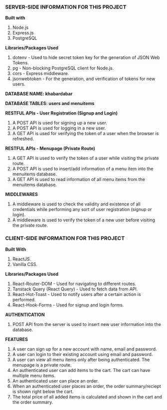 ### SERVER-SIDE INFORMATION FOR THIS PROJECT

**Built with**

1. Node.js
2. Express.js
3. PostgreSQL

**Libraries/Packages Used**

1. dotenv - Used to hide secret token key for the generation of JSON Web Tokens.
2. pg - Non-blocking PostgreSQL client for Node.js.
3. cors - Express middleware.
4. jsonwebtoken - For the generation, and verification of tokens for new users.

**DATABASE NAME: khabardabar**

**DATABASE TABLES: users and menuitems**

**RESTFUL APIs - User Registration (Signup and Login)**

1. A POST API is used for signing up a new user. 
2. A POST API is used for logging in a new user.
3. A GET API is used for verifying the token of a user when the browser is refreshed.

**RESTFUL APIs - Menupage (Private Route)**

1. A GET API is used to verify the token of a user while visiting the private route.
2. A POST API is used to insert/add information of a menu item into the menuitems database.
3. A GET API is used to read information of all menu items from the menuitems database.

**MIDDLEWARES**

1. A middleware is used to check the validity and existence of all credentials while performing any sort of user registration (signup or login).
2. A middleware is used to verify the token of a new user before visiting the private route.

### CLIENT-SIDE INFORMATION FOR THIS PROJECT

**Built With**

1. ReactJS.
2. Vanilla CSS.

**Libraries/Packages Used**

1. React-Router-DOM - Used for navigating to different routes.
2. Tanstack Query (React Query) - Used to fetch data from API.
3. React-Hot-Toast - Used to notify users after a certain action is performed.
4. React-Hook-Forms - Used for signup and login forms.

**AUTHENTICATION**

1. POST API from the server is used to insert new user information into the database.

**FEATURES**

1. A user can sign up for a new account with name, email and password.
2. A user can login to their existing account using email and password.
3. A user can view all menu items only after being authenticated. The menupage is a private route.
4. An authenticated user can add items to the cart. The cart can have multiple menu items.
5. An authenticated user can place an order.
6. When an authenticated user places an order, the order summary/reciept is shown right below the cart.
6. The total price of all added items is calculated and shown in the cart and the order summary.
